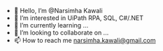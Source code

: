 - 👋 Hello, I’m @Narsimha Kawali
- 👀 I’m interested in UiPath RPA, SQL, C#/.NET
- 🌱 I’m currently learning ...
- 💞️ I’m looking to collaborate on ...
- 📫 How to reach me narsimha.kawali@gmail.com

<!---
narsimhakawali/narsimhakawali is a ✨ special ✨ repository because its `README.md` (this file) appears on your GitHub profile.
You can click the Preview link to take a look at your changes.
--->

